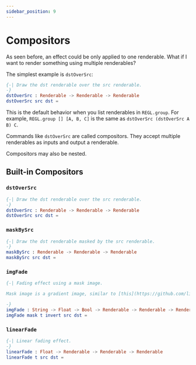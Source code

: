 ```yaml
---
sidebar_position: 9
---
```


# Compositors

As seen before, an effect could be only applied to one renderable. What if I want to render something using multiple renderables?

The simplest example is `dstOverSrc`:

```elm
{-| Draw the dst renderable over the src renderable.
-}
dstOverSrc : Renderable -> Renderable -> Renderable
dstOverSrc src dst =
```

This is the default behavior when you list renderables in `REGL.group`. For example, `REGL.group [] [A, B, C]` is the same as `dstOverSrc (dstOverSrc A B) C`.

Commands like `dstOverSrc` are called compositors. They accept multiple renderables as inputs and output a renderable.

Compositors may also be nested.

## Built-in Compositors

### `dstOverSrc`

```elm
{-| Draw the dst renderable over the src renderable.
-}
dstOverSrc : Renderable -> Renderable -> Renderable
dstOverSrc src dst =
```

### `maskBySrc`

```elm
{-| Draw the dst renderable masked by the src renderable.
-}
maskBySrc : Renderable -> Renderable -> Renderable
maskBySrc src dst =
```

### `imgFade`

```elm
{-| Fading effect using a mask image.

Mask image is a gradient image, similar to [this](https://github.com/linsyking/elm-regl/blob/main/docs/asset/mask.jpg).

-}
imgFade : String -> Float -> Bool -> Renderable -> Renderable -> Renderable
imgFade mask t invert src dst =
```

### `linearFade`

```elm
{-| Linear fading effect.
-}
linearFade : Float -> Renderable -> Renderable -> Renderable
linearFade t src dst =
```
